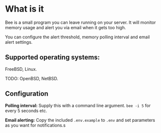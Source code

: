# What is it

Bee is a small program you can leave running on your server. It will monitor memory usage and alert you via email when it gets too high.

You can configure the alert threshold, memory polling interval and email alert settings.

## Supported operating systems:

FreeBSD, Linux.
  
TODO: OpenBSD, NetBSD.

## Configuration

**Polling interval:** Supply this with a command line argument. `bee -i 5` for every 5 seconds etc.

**Email alerting:** Copy the included `.env.example` to `.env` and set parameters as you want for notifications.s